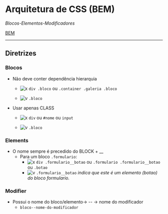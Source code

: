 # Arquitetura de CSS (BEM)
*Blocos-Elementos-Modificadores*

[BEM](http://getbem.com/introduction/)

-------------

## Diretrizes

### Blocos

* Não deve conter dependência hierarquia
  * ![x](https://user-images.githubusercontent.com/23413093/52103400-a1d29780-25cc-11e9-80de-b4d8bd3c931c.png)
  `div .bloco` ou `.container .galeria .bloco`

  * ![v](https://user-images.githubusercontent.com/23413093/52103436-c4fd4700-25cc-11e9-8400-09ec923e361e.png)
  `.bloco`

* Usar apenas CLASS
  * ![x](https://user-images.githubusercontent.com/23413093/52103400-a1d29780-25cc-11e9-80de-b4d8bd3c931c.png)
  `div` ou `#nome` ou `input`

  * ![v](https://user-images.githubusercontent.com/23413093/52103436-c4fd4700-25cc-11e9-8400-09ec923e361e.png)
  `.bloco`

### Elements

* O nome sempre é precedido do BLOCK + __
  * Para um bloco `.formulario`:
    * ![x](https://user-images.githubusercontent.com/23413093/52103400-a1d29780-25cc-11e9-80de-b4d8bd3c931c.png)
    `div .formulario__botao` ou `.formulario .formulario__botao` ou `.botao`
    * ![v](https://user-images.githubusercontent.com/23413093/52103436-c4fd4700-25cc-11e9-8400-09ec923e361e.png)
    `.formulario__botao` *indica que este é um elemento (botao) do bloco formulario.*

### Modifier

* Possui o nome do bloco/elemento-> -- -> nome do modificador
  * `bloco--nome-do-modificador`





